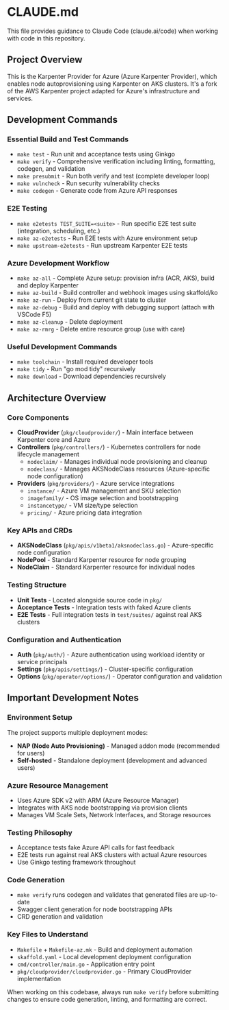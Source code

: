# CLAUDE.md

This file provides guidance to Claude Code (claude.ai/code) when working with code in this repository.

## Project Overview

This is the Karpenter Provider for Azure (Azure Karpenter Provider), which enables node autoprovisioning using Karpenter on AKS clusters. It's a fork of the AWS Karpenter project adapted for Azure's infrastructure and services.

## Development Commands

### Essential Build and Test Commands
- `make test` - Run unit and acceptance tests using Ginkgo
- `make verify` - Comprehensive verification including linting, formatting, codegen, and validation
- `make presubmit` - Run both verify and test (complete developer loop)
- `make vulncheck` - Run security vulnerability checks
- `make codegen` - Generate code from Azure API responses

### E2E Testing
- `make e2etests TEST_SUITE=<suite>` - Run specific E2E test suite (integration, scheduling, etc.)
- `make az-e2etests` - Run E2E tests with Azure environment setup
- `make upstream-e2etests` - Run upstream Karpenter E2E tests

### Azure Development Workflow
- `make az-all` - Complete Azure setup: provision infra (ACR, AKS), build and deploy Karpenter
- `make az-build` - Build controller and webhook images using skaffold/ko
- `make az-run` - Deploy from current git state to cluster
- `make az-debug` - Build and deploy with debugging support (attach with VSCode F5)
- `make az-cleanup` - Delete deployment
- `make az-rmrg` - Delete entire resource group (use with care)

### Useful Development Commands
- `make toolchain` - Install required developer tools
- `make tidy` - Run "go mod tidy" recursively
- `make download` - Download dependencies recursively

## Architecture Overview

### Core Components
- **CloudProvider** (`pkg/cloudprovider/`) - Main interface between Karpenter core and Azure
- **Controllers** (`pkg/controllers/`) - Kubernetes controllers for node lifecycle management
  - `nodeclaim/` - Manages individual node provisioning and cleanup
  - `nodeclass/` - Manages AKSNodeClass resources (Azure-specific node configuration)
- **Providers** (`pkg/providers/`) - Azure service integrations
  - `instance/` - Azure VM management and SKU selection
  - `imagefamily/` - OS image selection and bootstrapping
  - `instancetype/` - VM size/type selection
  - `pricing/` - Azure pricing data integration

### Key APIs and CRDs
- **AKSNodeClass** (`pkg/apis/v1beta1/aksnodeclass.go`) - Azure-specific node configuration
- **NodePool** - Standard Karpenter resource for node grouping
- **NodeClaim** - Standard Karpenter resource for individual nodes

### Testing Structure
- **Unit Tests** - Located alongside source code in `pkg/`
- **Acceptance Tests** - Integration tests with faked Azure clients
- **E2E Tests** - Full integration tests in `test/suites/` against real AKS clusters

### Configuration and Authentication
- **Auth** (`pkg/auth/`) - Azure authentication using workload identity or service principals
- **Settings** (`pkg/apis/settings/`) - Cluster-specific configuration
- **Options** (`pkg/operator/options/`) - Operator configuration and validation

## Important Development Notes

### Environment Setup
The project supports multiple deployment modes:
- **NAP (Node Auto Provisioning)** - Managed addon mode (recommended for users)
- **Self-hosted** - Standalone deployment (development and advanced users)

### Azure Resource Management
- Uses Azure SDK v2 with ARM (Azure Resource Manager)
- Integrates with AKS node bootstrapping via provision clients
- Manages VM Scale Sets, Network Interfaces, and Storage resources

### Testing Philosophy
- Acceptance tests fake Azure API calls for fast feedback
- E2E tests run against real AKS clusters with actual Azure resources
- Use Ginkgo testing framework throughout

### Code Generation
- `make verify` runs codegen and validates that generated files are up-to-date
- Swagger client generation for node bootstrapping APIs
- CRD generation and validation

### Key Files to Understand
- `Makefile` + `Makefile-az.mk` - Build and deployment automation
- `skaffold.yaml` - Local development deployment configuration
- `cmd/controller/main.go` - Application entry point
- `pkg/cloudprovider/cloudprovider.go` - Primary CloudProvider implementation

When working on this codebase, always run `make verify` before submitting changes to ensure code generation, linting, and formatting are correct.

